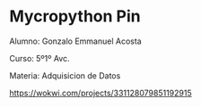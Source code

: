 # Mycropython Pin


Alumno: Gonzalo Emmanuel Acosta

Curso: 5º1º Avc.

Materia: Adquisicion de Datos

https://wokwi.com/projects/331128079851192915
